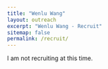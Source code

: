 ```yaml
---
title: "Wenlu Wang" 
layout: outreach
excerpt: "Wenlu Wang - Recruit"
sitemap: false
permalink: /recruit/
---
```


I am not recruiting at this time.

<!--
### Recruiting

Two fully-funded (monthly salary + tuition covered) RA openings are available for highly self-motivated Ph.D. students starting Spring 2024.

The research topic is flexible. I’m currently interested in Deep Learning and Data Science.

 
#### Application Instructions
If you are interested in applying for a Ph.D. position, please send the following info to wenlu.wang.1@gmail.com

 
- CV [Required]
- Previous projects [Optional]
- Any other material that may communicate your background (e.g. code samples, GitHub repo) [Optional]

 
An ideal candidate is expected to have

-  Strong programing skill in Python is a big plus

 
Admission: <a href="https://gradschool.tamucc.edu/degrees/science/geo_comp_sci.html"> GSCS PhD program </a>

 
Due to the high volume of applications, unfortunately, I’m unable to notify every applicant, except only those who appear to be a good match.
!-->

